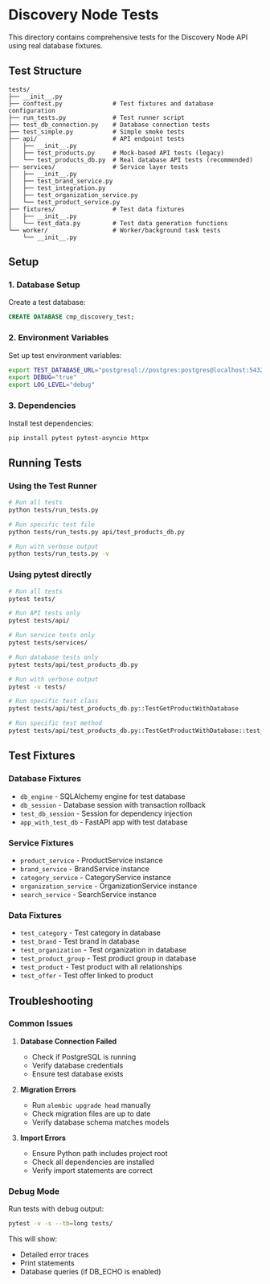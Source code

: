# Discovery Node Tests

This directory contains comprehensive tests for the Discovery Node API using real database fixtures.

## Test Structure

```
tests/
├── __init__.py
├── conftest.py              # Test fixtures and database configuration
├── run_tests.py             # Test runner script
├── test_db_connection.py    # Database connection tests
├── test_simple.py           # Simple smoke tests
├── api/                     # API endpoint tests
│   ├── __init__.py
│   ├── test_products.py     # Mock-based API tests (legacy)
│   └── test_products_db.py  # Real database API tests (recommended)
├── services/                # Service layer tests
│   ├── __init__.py
│   ├── test_brand_service.py
│   ├── test_integration.py
│   ├── test_organization_service.py
│   └── test_product_service.py
├── fixtures/                # Test data fixtures
│   ├── __init__.py
│   └── test_data.py         # Test data generation functions
└── worker/                  # Worker/background task tests
    └── __init__.py
```

## Setup

### 1. Database Setup

Create a test database:

```sql
CREATE DATABASE cmp_discovery_test;
```

### 2. Environment Variables

Set up test environment variables:

```bash
export TEST_DATABASE_URL="postgresql://postgres:postgres@localhost:5432/cmp_discovery_test"
export DEBUG="true"
export LOG_LEVEL="debug"
```

### 3. Dependencies

Install test dependencies:

```bash
pip install pytest pytest-asyncio httpx
```

## Running Tests

### Using the Test Runner

```bash
# Run all tests
python tests/run_tests.py

# Run specific test file
python tests/run_tests.py api/test_products_db.py

# Run with verbose output
python tests/run_tests.py -v
```

### Using pytest directly

```bash
# Run all tests
pytest tests/

# Run API tests only
pytest tests/api/

# Run service tests only
pytest tests/services/

# Run database tests only
pytest tests/api/test_products_db.py

# Run with verbose output
pytest -v tests/

# Run specific test class
pytest tests/api/test_products_db.py::TestGetProductWithDatabase

# Run specific test method
pytest tests/api/test_products_db.py::TestGetProductWithDatabase::test_get_product_success
```

## Test Fixtures

### Database Fixtures

- `db_engine` - SQLAlchemy engine for test database
- `db_session` - Database session with transaction rollback
- `test_db_session` - Session for dependency injection
- `app_with_test_db` - FastAPI app with test database

### Service Fixtures

- `product_service` - ProductService instance
- `brand_service` - BrandService instance
- `category_service` - CategoryService instance
- `organization_service` - OrganizationService instance
- `search_service` - SearchService instance

### Data Fixtures

- `test_category` - Test category in database
- `test_brand` - Test brand in database
- `test_organization` - Test organization in database
- `test_product_group` - Test product group in database
- `test_product` - Test product with all relationships
- `test_offer` - Test offer linked to product


## Troubleshooting

### Common Issues

1. **Database Connection Failed**
   - Check if PostgreSQL is running
   - Verify database credentials
   - Ensure test database exists

2. **Migration Errors**
   - Run `alembic upgrade head` manually
   - Check migration files are up to date
   - Verify database schema matches models

3. **Import Errors**
   - Ensure Python path includes project root
   - Check all dependencies are installed
   - Verify import statements are correct

### Debug Mode

Run tests with debug output:

```bash
pytest -v -s --tb=long tests/
```

This will show:
- Detailed error traces
- Print statements
- Database queries (if DB_ECHO is enabled) 